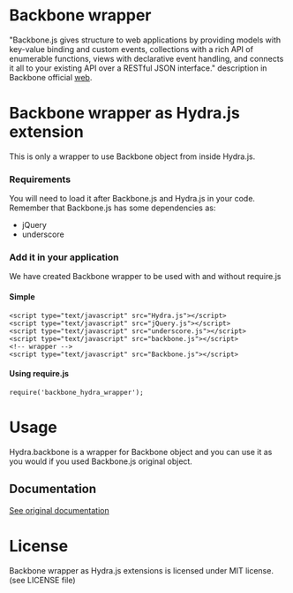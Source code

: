 # Backbone wrapper
"Backbone.js gives structure to web applications by providing models with key-value binding and custom events, collections with a rich API of enumerable functions, views with declarative event handling, and connects it all to your existing API over a RESTful JSON interface."
description in Backbone official [web](http://backbonejs.org/).
# Backbone wrapper as Hydra.js extension
This is only a wrapper to use Backbone object from inside Hydra.js.
### Requirements
You will need to load it after Backbone.js and Hydra.js in your code.
Remember that Backbone.js has some dependencies as:

* jQuery
* underscore

### Add it in your application
We have created Backbone wrapper to be used with and without require.js
#### Simple
	<script type="text/javascript" src="Hydra.js"></script>
	<script type="text/javascript" src="jQuery.js"></script>
	<script type="text/javascript" src="underscore.js"></script>
	<script type="text/javascript" src="backbone.js"></script>
	<!-- wrapper -->
	<script type="text/javascript" src="Backbone.js"></script>
#### Using require.js
	require('backbone_hydra_wrapper');
# Usage
Hydra.backbone is a wrapper for Backbone object and you can use it as you would if you used Backbone.js original object.
## Documentation
[See original documentation](http://backbonejs.org/)
# License
Backbone wrapper as Hydra.js extensions is licensed under MIT license. (see LICENSE file)